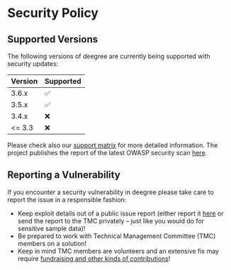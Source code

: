 # Security Policy

## Supported Versions

The following versions of deegree are currently being supported with security updates:

| Version | Supported          |
|---------|--------------------|
| 3.6.x   | :white_check_mark: |
| 3.5.x   | :white_check_mark: |
| 3.4.x   | :x:                |
| <= 3.3  | :x:                |

Please check also our [support matrix](https://github.com/deegree/deegree3/wiki/End-of-Life-and-Support-Matrix) for more detailed information. The project publishes the report of the latest OWASP security scan [here](https://buildserver.deegree.org/view/All/job/owasp-check/lastCompletedBuild/dependency-check-findings/). 

## Reporting a Vulnerability

If you encounter a security vulnerability in deegree please take care to report the issue in a responsible fashion:

-  Keep exploit details out of a public issue report (either report it [here](https://github.com/deegree/deegree3/security/advisories/new) or send the report to the TMC privately – just like you would do for sensitive sample data)!
-  Be prepared to work with Technical Management Committee (TMC) members on a solution!
-  Keep in mind TMC members are volunteers and an extensive fix may require [fundraising and other kinds of contributions](https://github.com/deegree/deegree3/wiki/Sponsorship)!
